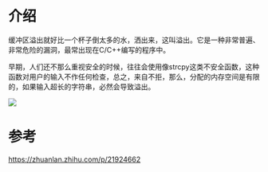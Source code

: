 
# 介绍

缓冲区溢出就好比一个杯子倒太多的水，洒出来，这叫溢出。它是一种非常普遍、非常危险的漏洞，最常出现在C/C++编写的程序中。

早期，人们还不那么重视安全的时候，往往会使用像strcpy这类不安全函数，这种函数对用户的输入不作任何检查，总之，来自不拒，那么，分配的内存空间是有限的，如果输入超长的字符串，必然会导致溢出。

![](../img/)

# 参考

https://zhuanlan.zhihu.com/p/21924662
